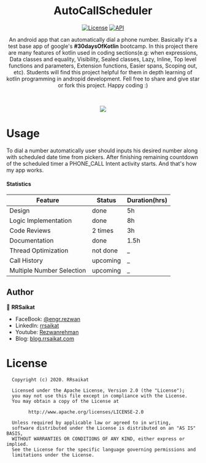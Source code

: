 <h1 align="center">AutoCallScheduler</h1>
<p align="center">
  <a href="https://opensource.org/licenses/Apache-2.0"><img alt="License" src="https://img.shields.io/badge/License-Apache%202.0-blue.svg"/></a>
  <a href="https://android-arsenal.com/api?level=16"><img alt="API" src="https://img.shields.io/badge/API-16%2B-brightgreen.svg?style=flat"/></a>

<p align="center">  
An android app that can automatically dial a phone number. Basically it's a test base app of google's <b>#30daysOfKotlin</b> bootcamp. In this project there are many features of kotlin used in coding sections(e.g: when expressions, Data classes and equality, Visibility, Sealed classes, Lazy, Inline, Top level functions and parameters, Extension functions, Easier spans, Scoping out, etc). Students will find this project helpful for them in depth learning of kotlin programming in andropid development. Fell free to share and give star or fork this project. Happy coding :)
</p>
</br>

<p align="center">
<img src="https://raw.githubusercontent.com/rrsaikat/AutoCallScheduler/master/app/src/main/res/drawable/gitfullbanner.png"/>
</p>

# Usage
To dial a number automatically user should inputs his desired number along with scheduled date time from pickers. After finishing remaining countdown of the scheduled timer a PHONE_CALL Intent activity starts. And that's how my app works.

#### Statistics
Feature | Status | Duration(hrs)
--- | --- | ---
Design | done | 5h
Logic Implementation | done | 8h
Code Reviews | 2 times | 3h
Documentation | done | 1.5h
Thread Optimization | not done | _
Call History | upcoming | _
Multiple Number Selection | upcoming | _


## Author

👤 **RRSaikat**

- FaceBook: [@engr.rezwan](https://www.facebook.com/engr.rezwan)
- LinkedIn: [rrsaikat](https://www.linkedin.com/in/rrsaikat/)
- Youtube: [Rezwanrehman](http://www.youtube.com/c/Rezwanrehman)
- Blog: [blog.rrsaikat.com](https://blog.rrsaikat.com)



# License
      Copyright (c) 2020. RRsaikat

      Licensed under the Apache License, Version 2.0 (the "License");
      you may not use this file except in compliance with the License.
      You may obtain a copy of the License at

            http://www.apache.org/licenses/LICENSE-2.0

      Unless required by applicable law or agreed to in writing,
      software distributed under the License is distributed on an "AS IS" BASIS,
      WITHOUT WARRANTIES OR CONDITIONS OF ANY KIND, either express or implied.
      See the License for the specific language governing permissions and
      limitations under the License.
